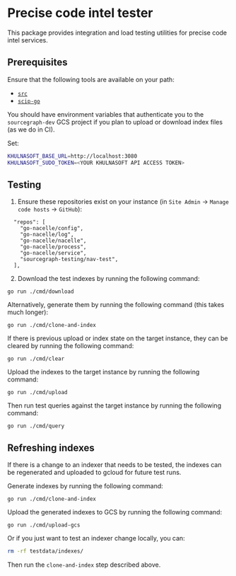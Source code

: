 # Precise code intel tester

This package provides integration and load testing utilities for precise code intel services.

## Prerequisites

Ensure that the following tools are available on your path:

- [`src`](https://github.com/sourcegraph/src-cli)
- [`scip-go`](https://github.com/sourcegraph/scip-go)

You should have environment variables that authenticate you to the `sourcegraph-dev` GCS project if you plan to upload or download index files (as we do in CI).

Set:

```sh
KHULNASOFT_BASE_URL=http://localhost:3080
KHULNASOFT_SUDO_TOKEN=<YOUR KHULNASOFT API ACCESS TOKEN>
```

## Testing

1. Ensure these repositories exist on your instance (in `Site Admin` -> `Manage code hosts` -> `GitHub`):

```
  "repos": [
    "go-nacelle/config",
    "go-nacelle/log",
    "go-nacelle/nacelle",
    "go-nacelle/process",
    "go-nacelle/service",
    "sourcegraph-testing/nav-test",
  ],
```

2. Download the test indexes by running the following command:

```
go run ./cmd/download
```

Alternatively, generate them by running the following command (this takes much longer):

```
go run ./cmd/clone-and-index
```

If there is previous upload or index state on the target instance, they can be cleared by running the following command:

```
go run ./cmd/clear
```

Upload the indexes to the target instance by running the following command:

```
go run ./cmd/upload
```

Then run test queries against the target instance by running the following command:

```
go run ./cmd/query
```

## Refreshing indexes

If there is a change to an indexer that needs to be tested, the indexes can be regenerated and uploaded to gcloud for future test runs.

Generate indexes by running the following command:

```
go run ./cmd/clone-and-index
```

Upload the generated indexes to GCS by running the following command:

```
go run ./cmd/upload-gcs
```

Or if you just want to test an indexer change locally, you can:

```sh
rm -rf testdata/indexes/
```

Then run the `clone-and-index` step described above.
